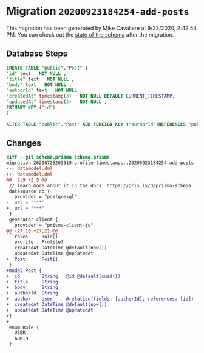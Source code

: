 # Migration `20200923184254-add-posts`

This migration has been generated by Mike Cavaliere at 9/23/2020, 2:42:54 PM.
You can check out the [state of the schema](./schema.prisma) after the migration.

## Database Steps

```sql
CREATE TABLE "public"."Post" (
"id" text   NOT NULL ,
"title" text   NOT NULL ,
"body" text   NOT NULL ,
"authorId" text   NOT NULL ,
"createdAt" timestamp(3)   NOT NULL DEFAULT CURRENT_TIMESTAMP,
"updatedAt" timestamp(3)   NOT NULL ,
PRIMARY KEY ("id")
)

ALTER TABLE "public"."Post" ADD FOREIGN KEY ("authorId")REFERENCES "public"."User"("id") ON DELETE CASCADE ON UPDATE CASCADE
```

## Changes

```diff
diff --git schema.prisma schema.prisma
migration 20200726203519-profile-timestamps..20200923184254-add-posts
--- datamodel.dml
+++ datamodel.dml
@@ -2,9 +2,9 @@
 // learn more about it in the docs: https://pris.ly/d/prisma-schema
 datasource db {
   provider = "postgresql"
-  url = "***"
+  url = "***"
 }
 generator client {
   provider = "prisma-client-js"
@@ -27,10 +27,21 @@
   roles     Role[]
   profile   Profile?
   createdAt DateTime @default(now())
   updatedAt DateTime @updatedAt
+  Post      Post[]
 }
+model Post {
+  id        String   @id @default(cuid())
+  title     String
+  body      String
+  authorId  String
+  author    User     @relation(fields: [authorId], references: [id])
+  createdAt DateTime @default(now())
+  updatedAt DateTime @updatedAt
+}
+
 enum Role {
   USER
   ADMIN
 }
```


